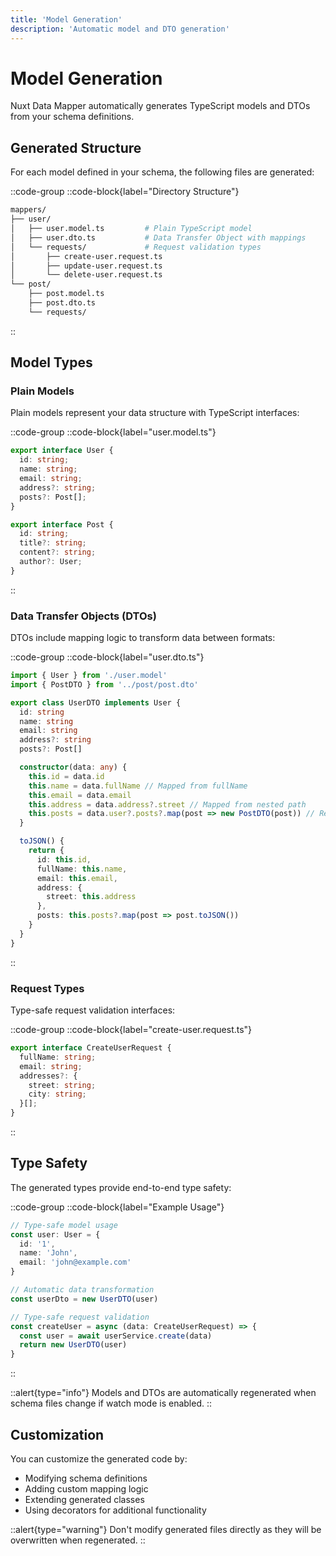 ```yaml
---
title: 'Model Generation'
description: 'Automatic model and DTO generation'
---
```


# Model Generation

Nuxt Data Mapper automatically generates TypeScript models and DTOs from your schema definitions.

## Generated Structure

For each model defined in your schema, the following files are generated:

::code-group
  ::code-block{label="Directory Structure"}
  ```bash
  mappers/
  ├── user/
  │   ├── user.model.ts         # Plain TypeScript model
  │   ├── user.dto.ts           # Data Transfer Object with mappings
  │   └── requests/             # Request validation types
  │       ├── create-user.request.ts
  │       ├── update-user.request.ts
  │       └── delete-user.request.ts
  └── post/
      ├── post.model.ts
      ├── post.dto.ts
      └── requests/
  ```
  ::

## Model Types

### Plain Models

Plain models represent your data structure with TypeScript interfaces:

::code-group
  ::code-block{label="user.model.ts"}
  ```ts
  export interface User {
    id: string;
    name: string;
    email: string;
    address?: string;
    posts?: Post[];
  }

  export interface Post {
    id: string;
    title?: string;
    content?: string;
    author?: User;
  }
  ```
  ::

### Data Transfer Objects (DTOs)

DTOs include mapping logic to transform data between formats:

::code-group
  ::code-block{label="user.dto.ts"}
  ```ts
  import { User } from './user.model'
  import { PostDTO } from '../post/post.dto'

  export class UserDTO implements User {
    id: string
    name: string
    email: string
    address?: string
    posts?: Post[]

    constructor(data: any) {
      this.id = data.id
      this.name = data.fullName // Mapped from fullName
      this.email = data.email
      this.address = data.address?.street // Mapped from nested path
      this.posts = data.user?.posts?.map(post => new PostDTO(post)) // Relationship mapping
    }

    toJSON() {
      return {
        id: this.id,
        fullName: this.name,
        email: this.email,
        address: {
          street: this.address
        },
        posts: this.posts?.map(post => post.toJSON())
      }
    }
  }
  ```
  ::

### Request Types

Type-safe request validation interfaces:

::code-group
  ::code-block{label="create-user.request.ts"}
  ```ts
  export interface CreateUserRequest {
    fullName: string;
    email: string;
    addresses?: {
      street: string;
      city: string;
    }[];
  }
  ```
  ::

## Type Safety

The generated types provide end-to-end type safety:

::code-group
  ::code-block{label="Example Usage"}
  ```ts
  // Type-safe model usage
  const user: User = {
    id: '1',
    name: 'John',
    email: 'john@example.com'
  }

  // Automatic data transformation
  const userDto = new UserDTO(user)

  // Type-safe request validation
  const createUser = async (data: CreateUserRequest) => {
    const user = await userService.create(data)
    return new UserDTO(user)
  }
  ```
  ::

::alert{type="info"}
Models and DTOs are automatically regenerated when schema files change if watch mode is enabled.
::

## Customization

You can customize the generated code by:
- Modifying schema definitions
- Adding custom mapping logic
- Extending generated classes
- Using decorators for additional functionality

::alert{type="warning"}
Don't modify generated files directly as they will be overwritten when regenerated.
::
